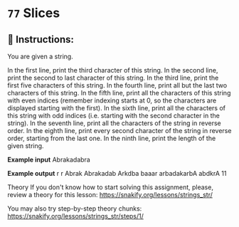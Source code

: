  # `77` Slices

## 📝 Instructions:

You are given a string.

In the first line, print the third character of this string.
In the second line, print the second to last character of this string.
In the third line, print the first five characters of this string.
In the fourth line, print all but the last two characters of this string.
In the fifth line, print all the characters of this string with even indices (remember indexing starts at 0, so the characters are displayed starting with the first).
In the sixth line, print all the characters of this string with odd indices (i.e. starting with the second character in the string).
In the seventh line, print all the characters of the string in reverse order.
In the eighth line, print every second character of the string in reverse order, starting from the last one.
In the ninth line, print the length of the given string.


**Example input**
Abrakadabra

**Example output**
r
r
Abrak
Abrakadab
Arkdba
baaar
arbadakarbA
abdkrA
11

Theory
If you don't know how to start solving this assignment, please, review a theory for this lesson:
https://snakify.org/lessons/strings_str/

You may also try step-by-step theory chunks:
https://snakify.org/lessons/strings_str/steps/1/